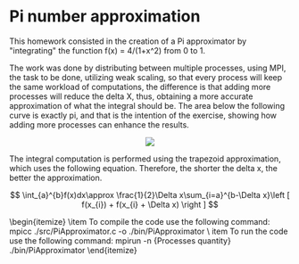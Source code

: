 # Pi number approximation

This homework consisted in the creation of a Pi approximator by "integrating" the function f(x) = 4/(1+x^2) from 0 to 1.

The work was done by distributing between multiple processes, using MPI, the task to be done, utilizing weak scaling, so that every process will keep the same workload of computations, the difference is that adding more processes will reduce the delta X, thus, obtaining a more accurate approximation of what the integral should be. The area below the following curve is exactly pi, and that is the intention of the exercise, showing how adding more processes can enhance the results. 

<p align="center">
  <img src="https://user-images.githubusercontent.com/18760154/231065792-b40f1d9a-76bf-4929-bb78-8be7007e7ab0.png" />
</p>

The integral computation is performed using the trapezoid approximation, which uses the following equation. Therefore, the shorter the delta x, the better the approximation.

$$ \int_{a}^{b}f(x)dx\approx \frac{1}{2}\Delta x\sum_{i=a}^{b-\Delta x}\left [ f(x_{i}) + f(x_{i} + \Delta x) \right ] $$

\begin{itemize}
\item To compile the code use the following command: mpicc ./src/PiApproximator.c -o ./bin/PiApproximator
\ item To run the code use the following command: mpirun -n {Processes quantity} ./bin/PiApproximator
\end{itemize}
